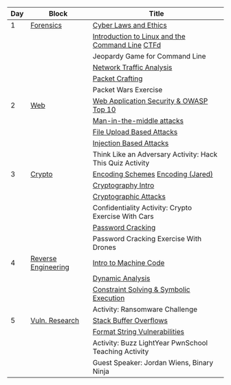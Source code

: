 | Day | Block                  | Title                                                                 |
|-----|------------------------|-----------------------------------------------------------------------|
| 1   | [Forensics](/pages/FORENSICS.md)           | [Cyber Laws and Ethics](/slides/day-1/1-Ethics.pdf)                  |
|     |                        | [Introduction to Linux and the Command Line](/slides/day-1/2-Linux.pdf) [CTFd](https://spacecadets.ctfd.io) |
|     |                        | Jeopardy Game for Command Line                                         | [PlayFactile](https://www.playfactile.com/) |
|     |                        | [Network Traffic Analysis](/slides/day-1/3-Network.pdf)               | [CTFd](https://spacecadets.ctfd.io) |
|     |                        | [Packet Crafting](/slides/day-1/4-Crafting.pdf)                       | [CTFd](https://spacecadets.ctfd.io)               |
|     |                        | Packet Wars Exercise                           | Linode | 
| 2   | [Web](/pages/WEB.md)     | [Web Application Security & OWASP Top 10](/slides/day-2/1-Web.pdf)    | [CTFd](https://spacecadets.ctfd.io)  |
|     |                        | [Man-in-the-middle attacks](/slides/day-2/2-Mitm.pdf)                 | [webvulns](https://spacecadets-webvulns.chals.io) [CTFd](https://spacecadets.ctfd.io)       |
|     |                        | [File Upload Based Attacks](/slides/day-2/3-Upload.pdf)               | [webvulns](https://spacecadets-webvulns.chals.io) [CTFd](https://spacecadets.ctfd.io)   |
|     |                        | [Injection Based Attacks](/slides/day-2/4-Injection.pdf)              | [webvulns](https://spacecadets-webvulns.chals.io) [CTFd](https://spacecadets.ctfd.io)   |
|     |                        | Think Like an Adversary Activity: Hack This Quiz Activity             |               |
| 3   | [Crypto](/pages/CRYPTO.md)    | [Encoding Schemes](/slides/day-3/1-Encoding.pdf)  [Encoding (Jared)](/slidesday-3/1-Encoding-Jared.pdf) | [cyberchef](https://gchq.github.io/CyberChef/) [CTFd](https://spacecadets.ctfd.io) |
|     |                        | [Cryptography Intro](/slides/day-3/2-Cryptography.pdf)                 | [cyberchef](https://gchq.github.io/CyberChef/) [CTFd](https://spacecadets.ctfd.io) |
|     |                        | [Cryptographic Attacks](/slides/day-3/3-File.pdf)                     | [cyberchef](https://gchq.github.io/CyberChef/)                |
|     |                        | Confidentiality Activity: Crypto Exercise With Cars                   | Cars           |
|     |                        | [Password Cracking](/slides/day-3/4-Passwords.pdf)                    |               |
|     |                        | Password Cracking Exercise With Drones                                | Drones         |
| 4   | [Reverse Engineering](/pages/RE.md)        | [Intro to Machine Code](/slides/day-4/1-Intro.pdf)                    | [CTFd](https://spacecadets.ctfd.io)              |
|     |                        | [Dynamic Analysis](/slides/day-4/2-Dynamic.pdf)                       | [CTFd](https://spacecadets.ctfd.io)              |
|     |                        | [Constraint Solving & Symbolic Execution](/slides/day-4/3-Constraint.pdf) | [CTFd](https://spacecadets.ctfd.io)              |
|     |                        | Activity: Ransomware Challenge                                        | Linode                   |
| 5   | [Vuln. Research](/pages/VR.md)       | [Stack Buffer Overflows](/slides/day-5/1-Stack.pdf)                   | [CTFd](https://spacecadets.ctfd.io) |
|     |                        | [Format String Vulnerabilities](/slides/day-5/2-Format.pdf)           | [CTFd](https://spacecadets.ctfd.io)   |
|     |                        | Activity: Buzz LightYear PwnSchool Teaching Activity                  | [CTFd](https://spacecadets.ctfd.io)  |
|     |                        | Guest Speaker: Jordan Wiens, Binary Ninja                             |                   |